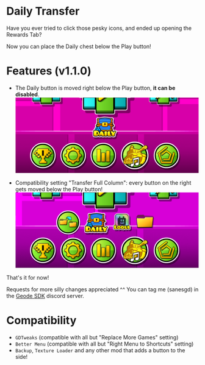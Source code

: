 # Daily Transfer

Have you ever tried to click those pesky icons, and ended up opening the Rewards Tab?

Now you can place the Daily chest below the Play button!

# Features (v1.1.0)

- The Daily button is moved right below the Play button, **it can be disabled**.
![alt text](https://github.com/GDSaneS/Daily-Transfer/blob/main/images/daily-transfer-0.png?raw=true)

- Compatibility setting "Transfer Full Column": every button on the right gets moved below the Play button!
![alt text](https://github.com/GDSaneS/Daily-Transfer/blob/main/images/daily-transfer-1.png?raw=true)

That's it for now!

Requests for more silly changes appreciated ^^
You can tag me (sanesgd) in the [Geode SDK](https://discord.com/invite/9e43WMKzhp) discord server.

# Compatibility

- `GDTweaks` (compatible with all but "Replace More Games" setting)
- `Better Menu` (compatible with all but "Right Menu to Shortcuts" setting)
- `Backup`, `Texture Loader` and any other mod that adds a button to the side!

